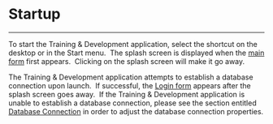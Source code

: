 # Startup
---

To start the Training & Development application, select the shortcut on the 
desktop or in the Start menu.&nbsp; The splash screen is displayed when the [main form](<tdmain.md>) 
first appears.&nbsp; Clicking on the splash screen will make it go away.

The Training & Development application attempts to establish a database connection upon launch.&nbsp; 
If successful, the [Login form](<tdlin.md>) appears after the splash screen goes away.&nbsp; If the Training & Development application is unable to establish a database connection, please see the section entitled [Database Connection](<tddbconn.md>) in order to adjust the database connection properties.